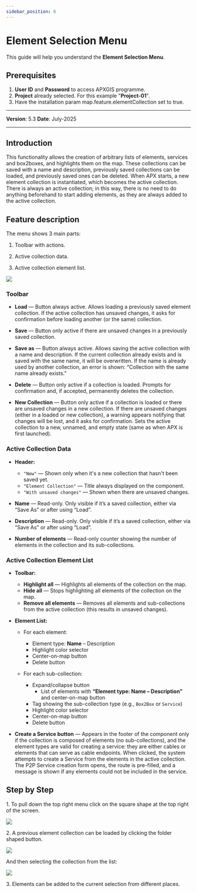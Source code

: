 ```yaml
---
sidebar_position: 6
---
```

# Element Selection Menu

This guide will help you understand the **Element Selection Menu**.

## **Prerequisites**
1.	**User ID** and **Password** to access APXGIS programme.
2. **Project** already selected. For this example "**Project-01**".
3. Have the installation param map.feature.elementCollection set to true.


------------

**Version**: 5.3
**Date**: July-2025

------------

## Introduction

This functionality allows the creation of arbitrary lists of elements, services and box2boxes, and highlights them on the map.
These collections can be saved with a name and description, previously saved collections can be loaded, and previously saved ones can be deleted.
When APX starts, a new element collection is instantiated, which becomes the active collection. There is always an active collection; in this way, there is no need to do anything beforehand to start adding elements, as they are always added to the active collection.

## Feature description

The menu shows 3 main parts:

   1. Toolbar with actions.

   2. Active collection data.

   3. Active collection element list.

![](/img/GEN-MEN-02/Element-collection-02.png)

### Toolbar

- **Load** — Button always active. Allows loading a previously saved element collection. If the active collection has unsaved changes, it asks for confirmation before loading another (or the same) collection.

- **Save** — Button only active if there are unsaved changes in a previously saved collection.

- **Save as** — Button always active. Allows saving the active collection with a name and description. If the current collection already exists and is saved with the same name, it will be overwritten. If the name is already used by another collection, an error is shown: “Collection with the same name already exists.”

- **Delete** — Button only active if a collection is loaded. Prompts for confirmation and, if accepted, permanently deletes the collection.

- **New Collection** — Button only active if a collection is loaded or there are unsaved changes in a new collection. If there are unsaved changes (either in a loaded or new collection), a warning appears notifying that changes will be lost, and it asks for confirmation. Sets the active collection to a new, unnamed, and empty state (same as when APX is first launched).

### Active Collection Data

- **Header:**
  - `"New"` — Shown only when it's a new collection that hasn't been saved yet.
  - `"Element Collection"` — Title always displayed on the component.
  - `"With unsaved changes"` — Shown when there are unsaved changes.

- **Name** — Read-only. Only visible if it’s a saved collection, either via “Save As” or after using “Load”.

- **Description** — Read-only. Only visible if it’s a saved collection, either via “Save As” or after using “Load”.

- **Number of elements** — Read-only counter showing the number of elements in the collection and its sub-collections.

### Active Collection Element List

- **Toolbar:**
  - **Highlight all** — Highlights all elements of the collection on the map.
  - **Hide all** — Stops highlighting all elements of the collection on the map.
  - **Remove all elements** — Removes all elements and sub-collections from the active collection (this results in unsaved changes).

- **Element List:**
  - For each element:
    - Element type: **Name** – Description
    - Highlight color selector
    - Center-on-map button
    - Delete button

  - For each sub-collection:
    - Expand/collapse button
      - List of elements with **“Element type: Name – Description”** and center-on-map button
    - Tag showing the sub-collection type (e.g., `Box2Box` or `Service`)
    - Highlight color selector
    - Center-on-map button
    - Delete button

- **Create a Service button** — Appears in the footer of the component only if the collection is composed of elements (no sub-collections), and the element types are valid for creating a service: they are either cables or elements that can serve as cable endpoints. When clicked, the system attempts to create a Service from the elements in the active collection. The P2P Service creation form opens, the route is pre-filled, and a message is shown if any elements could not be included in the service.

## **Step by Step**

1\. To pull down the top right menu click on the square shape at the top right of the screen.

![](/img/GEN-MEN-02/Element-collection-01.png)

2\. A previous element collection can be loaded by clicking the folder shaped button.

![](/img/GEN-MEN-02/Element-collection-03.png)

And then selecting the collection from the list:

![](/img/GEN-MEN-02/Element-collection-04.png)

3\. Elements can be added to the current selection from different places.

